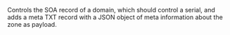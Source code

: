 Controls the SOA record of a domain, which should control a serial,
and adds a meta TXT record with a JSON object of meta information about
the zone as payload.
